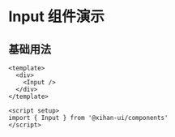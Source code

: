# Input 组件演示

## 基础用法

```vue
<template>
  <div>
    <Input />
  </div>
</template>

<script setup>
import { Input } from '@xihan-ui/components'
</script>
```
